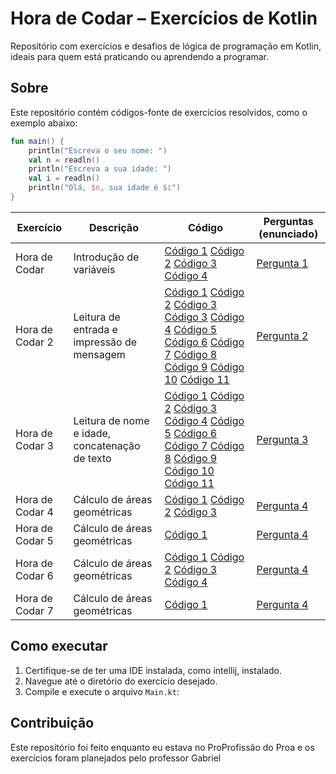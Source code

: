 # Hora de Codar – Exercícios de Kotlin

Repositório com exercícios e desafios de lógica de programação em Kotlin, ideais para quem está praticando ou aprendendo a programar.

## Sobre

Este repositório contém códigos-fonte de exercícios resolvidos, como o exemplo abaixo:

```kotlin
fun main() {
    println("Escreva o seu nome: ")
    val n = readln()
    println("Escreva a sua idade: ")
    val i = readln()
    println("Olá, $n, sua idade é $i")
}
```

| Exercício                | Descrição                                         | Código                                                                                                    | Perguntas (enunciado)         |
|--------------------------|---------------------------------------------------|-----------------------------------------------------------------------------------------------------------|-------------------------------|
| Hora de Codar |  Introdução de variáveis                        | [Código 1](Hora%20de%20Codar/Hora%20de%20Codar%20-%20codigo%201/src/Main.kt) [Código 2](Hora%20de%20Codar/Hora%20de%20Codar%20-%20codigo%201/src/Main.kt) [Código 3](Hora%20de%20Codar/Hora%20de%20Codar%20-%20codigo%201/src/Main.kt) [Código 4](Hora%20de%20Codar/Hora%20de%20Codar%20-%20codigo%201/src/Main.kt)                              | [Pergunta 1](#)               |
| Hora de Codar 2 |  Leitura de entrada e impressão de mensagem     | [Código 1](Hora%20de%20Codar/Hora%20de%20Codar%20-%20codigo%202/src/Main.kt)  [Código 2](Hora%20de%20Codar/Hora%20de%20Codar%20-%20codigo%202/src/Main.kt) [Código 3](Hora%20de%20Codar/Hora%20de%20Codar%20-%20codigo%202/src/Main.kt) [Código 3](Hora%20de%20Codar/Hora%20de%20Codar%20-%20codigo%202/src/Main.kt) [Código 4](Hora%20de%20Codar/Hora%20de%20Codar%20-%20codigo%202/src/Main.kt) [Código 5](Hora%20de%20Codar/Hora%20de%20Codar%20-%20codigo%202/src/Main.kt) [Código 6](Hora%20de%20Codar/Hora%20de%20Codar%20-%20codigo%202/src/Main.kt) [Código 7](Hora%20de%20Codar/Hora%20de%20Codar%20-%20codigo%202/src/Main.kt) [Código 8](Hora%20de%20Codar/Hora%20de%20Codar%20-%20codigo%202/src/Main.kt) [Código 9](Hora%20de%20Codar/Hora%20de%20Codar%20-%20codigo%202/src/Main.kt) [Código 10](Hora%20de%20Codar/Hora%20de%20Codar%20-%20codigo%202/src/Main.kt) [Código 11](Hora%20de%20Codar/Hora%20de%20Codar%20-%20codigo%202/src/Main.kt)                            | [Pergunta 2](#)               |
| Hora de Codar 3 |  Leitura de nome e idade, concatenação de texto | [Código 1](Hora%20de%20Codar/Hora%20de%20Codar%20-%20codigo%202/src/Main.kt)  [Código 2](Hora%20de%20Codar/Hora%20de%20Codar%20-%20codigo%202/src/Main.kt) [Código 3](Hora%20de%20Codar/Hora%20de%20Codar%20-%20codigo%202/src/Main.kt)  [Código 4](Hora%20de%20Codar/Hora%20de%20Codar%20-%20codigo%202/src/Main.kt) [Código 5](Hora%20de%20Codar/Hora%20de%20Codar%20-%20codigo%202/src/Main.kt) [Código 6](Hora%20de%20Codar/Hora%20de%20Codar%20-%20codigo%202/src/Main.kt) [Código 7](Hora%20de%20Codar/Hora%20de%20Codar%20-%20codigo%202/src/Main.kt) [Código 8](Hora%20de%20Codar/Hora%20de%20Codar%20-%20codigo%202/src/Main.kt) [Código 9](Hora%20de%20Codar/Hora%20de%20Codar%20-%20codigo%202/src/Main.kt) [Código 10](Hora%20de%20Codar/Hora%20de%20Codar%20-%20codigo%202/src/Main.kt) [Código 11](Hora%20de%20Codar/Hora%20de%20Codar%20-%20codigo%202/src/Main.kt)                               | [Pergunta 3](#)               |
| Hora de Codar 4 |  Cálculo de áreas geométricas                   | [Código 1](Hora%20de%20Codar/Hora%20de%20Codar%20-%20codigo%202/src/Main.kt)  [Código 2](Hora%20de%20Codar/Hora%20de%20Codar%20-%20codigo%202/src/Main.kt) [Código 3](Hora%20de%20Codar/Hora%20de%20Codar%20-%20codigo%202/src/Main.kt)                              | [Pergunta 4](#)               |
| Hora de Codar 5 |  Cálculo de áreas geométricas                   | [Código 1](Hora%20de%20Codar/Hora%20de%20Codar%20-%20codigo%202/src/Main.kt)                              | [Pergunta 4](#)               |
| Hora de Codar 6 |  Cálculo de áreas geométricas                   | [Código 1](Hora%20de%20Codar/Hora%20de%20Codar%20-%20codigo%202/src/Main.kt)   [Código 2](Hora%20de%20Codar/Hora%20de%20Codar%20-%20codigo%202/src/Main.kt) [Código 3](Hora%20de%20Codar/Hora%20de%20Codar%20-%20codigo%202/src/Main.kt) [Código 4](Hora%20de%20Codar/Hora%20de%20Codar%20-%20codigo%202/src/Main.kt)                         | [Pergunta 4](#)               |
| Hora de Codar 7 |  Cálculo de áreas geométricas                   | [Código 1](Hora%20de%20Codar/Hora%20de%20Codar%20-%20codigo%202/src/Main.kt)                              | [Pergunta 4](#)               |

## Como executar

1. Certifique-se de ter uma IDE instalada, como intellij, instalado.
2. Navegue até o diretório do exercício desejado.
3. Compile e execute o arquivo `Main.kt`:

## Contribuição

Este repositório foi feito enquanto eu estava no ProProfissão do Proa e os exercícios foram planejados pelo professor Gabriel


